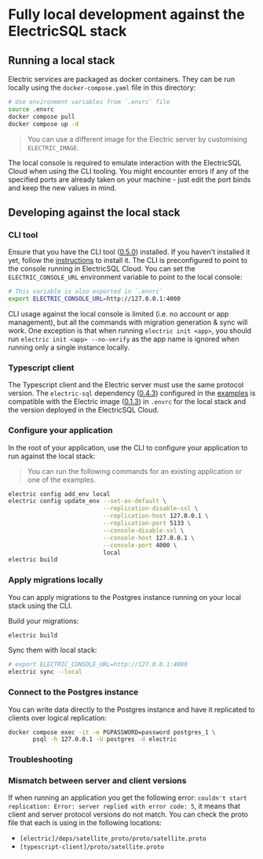 # Fully local development against the ElectricSQL stack

## Running a local stack

Electric services are packaged as docker containers. They can be run locally using the `docker-compose.yaml` file in this directory:

```bash
# Use environment variables from `.envrc` file
source .envrc
docker compose pull
docker compose up -d
```

> You can use a different image for the Electric server by customising `ELECTRIC_IMAGE`.

The local console is required to emulate interaction with the ElectricSQL Cloud when using the CLI tooling. You might encounter errors if any of the specified ports are already taken on your machine - just edit the port binds and keep the new values in mind.

## Developing against the local stack

### CLI tool

Ensure that you have the CLI tool ([0.5.0](https://github.com/electric-sql/cli/tree/v0.5.0)) installed. If you haven't installed it yet, follow the [instructions](https://electric-sql.com/docs/usage/install) to install it. The CLI is preconfigured to point to the console running in ElectricSQL Cloud. You can set the `ELECTRIC_CONSOLE_URL` environment variable to point to the local console:

```bash
# This variable is also exported in `.envrc`
export ELECTRIC_CONSOLE_URL=http://127.0.0.1:4000
```

CLI usage against the local console is limited (i.e. no account or app management), but all the commands with migration generation & sync will work. One exception is that when running `electric init <app>`, you should run `electric init <app> --no-verify` as the app name is ignored when running only a single instance locally.

### Typescript client

The Typescript client and the Electric server must use the same protocol version. The `electric-sql` dependency ([0.4.3](https://github.com/electric-sql/typescript-client/tree/0.4.3)) configured in the [examples](https://github.com/electric-sql/examples) is compatible with the Electric image ([0.1.3](https://github.com/electric-sql/electric/tree/0.1.3)) in `.envrc` for the local stack and the version deployed in the ElectricSQL Cloud.

### Configure your application

In the root of your application, use the CLI to configure your application to run against the local stack:

> You can run the following commands for an existing application or one of the examples.

```bash
electric config add_env local
electric config update_env --set-as-default \
                           --replication-disable-ssl \
                           --replication-host 127.0.0.1 \
                           --replication-port 5133 \
                           --console-disable-ssl \
                           --console-host 127.0.0.1 \
                           --console-port 4000 \
                           local
electric build
```

### Apply migrations locally

You can apply migrations to the Postgres instance running on your local stack using the CLI.

Build your migrations:

```bash
electric build
```

Sync them with local stack:

```bash
# export ELECTRIC_CONSOLE_URL=http://127.0.0.1:4000
electric sync --local
```

### Connect to the Postgres instance

You can write data directly to the Postgres instance and have it replicated to clients over logical replication:

```bash
docker compose exec -it -e PGPASSWORD=password postgres_1 \
       psql -h 127.0.0.1 -U postgres -d electric
```

### Troubleshooting

### Mismatch between server and client versions

If when running an application you get the following error: ```couldn't start replication: Error: server replied with error code: 5```, it means that client and server protocol versions do not match. You can check the proto file that each is using in the following locations:

* `[electric]/deps/satellite_proto/proto/satellite.proto`
* `[typescript-client]/proto/satellite.proto`
